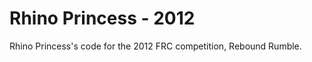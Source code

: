 Rhino Princess - 2012
========

Rhino Princess's code for the 2012 FRC competition, Rebound Rumble.
